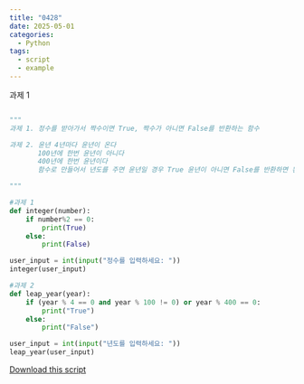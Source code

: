 ```yaml
---
title: "0428"
date: 2025-05-01
categories:
  - Python
tags:
  - script
  - example
---
```


과제 1

```python

"""
과제 1. 정수를 받아가서 짝수이면 True, 짝수가 아니면 False를 반환하는 함수 

과제 2. 윤년 4년마다 윤년이 온다 
       100년에 한번 윤년이 아니다 
       400년에 한번 윤년이다
       함수로 만들어서 년도를 주면 윤년일 경우 True 윤년이 아니면 False를 반환하면 된다 

"""

#과제 1
def integer(number):
    if number%2 == 0:
        print(True)
    else:
        print(False)

user_input = int(input("정수를 입력하세요: "))
integer(user_input)

#과제 2
def leap_year(year):
    if (year % 4 == 0 and year % 100 != 0) or year % 400 == 0:
        print("True")
    else:
        print("False")

user_input = int(input("년도를 입력하세요: "))
leap_year(user_input)


```

[Download this script](/assets/files/0428_ßäÇßà¬ßäîßàª_ßäçßàíßå¿ßäîßàªßäïßà«.py)
